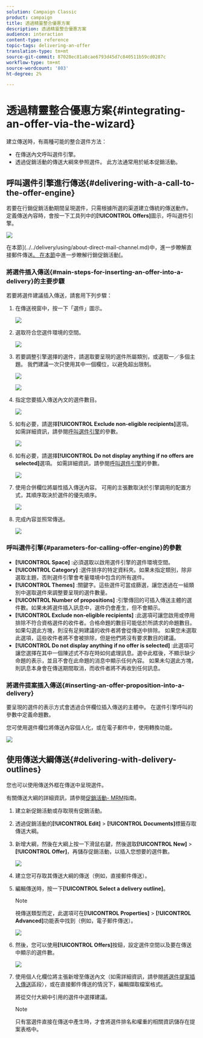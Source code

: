 ```yaml
---
solution: Campaign Classic
product: campaign
title: 透過精靈整合優惠方案
description: 透過精靈整合優惠方案
audience: interaction
content-type: reference
topic-tags: delivering-an-offer
translation-type: tm+mt
source-git-commit: 87028ec81a8cae6793d45d7c840511b59cd0287c
workflow-type: tm+mt
source-wordcount: '803'
ht-degree: 2%

---
```



# 透過精靈整合優惠方案{#integrating-an-offer-via-the-wizard}

建立傳送時，有兩種可能的整合選件方法：

* 在傳送內文呼叫選件引擎。
* 透過促銷活動的傳送大綱來參照選件。 此方法通常用於紙本促銷活動。

## 呼叫選件引擎進行傳送{#delivering-with-a-call-to-the-offer-engine}

若要在行銷促銷活動期間呈現選件，只需根據所選的渠道建立傳統的傳送動作。 定義傳送內容時，會按一下工具列中的&#x200B;**[!UICONTROL Offers]**&#x200B;圖示，呼叫選件引擎。

![](assets/offer_delivery_009.png)

在本節](../../delivery/using/about-direct-mail-channel.md)中，進一步瞭解直接郵件傳送[。 在本節](../../campaign/using/setting-up-marketing-campaigns.md)中進一步瞭解行銷促銷活動[。

### 將選件插入傳送{#main-steps-for-inserting-an-offer-into-a-delivery}的主要步驟

若要將選件建議插入傳送，請套用下列步驟：

1. 在傳送視窗中，按一下「選件」圖示。

   ![](assets/offer_delivery_001.png)

1. 選取符合您選件環境的空間。

   ![](assets/offer_delivery_002.png)

1. 若要調整引擎選擇的選件，請選取要呈現的選件所屬類別，或選取一／多個主題。 我們建議一次只使用其中一個欄位，以避免超出限制。

   ![](assets/offer_delivery_003.png)

   ![](assets/offer_delivery_004.png)

1. 指定您要插入傳送內文的選件數目。

   ![](assets/offer_delivery_005.png)

1. 如有必要，請選擇&#x200B;**[!UICONTROL Exclude non-eligible recipients]**&#x200B;選項。 如需詳細資訊，請參閱[呼叫選件引擎](#parameters-for-calling-offer-engine)的參數。

   ![](assets/offer_delivery_006.png)

1. 如有必要，請選擇&#x200B;**[!UICONTROL Do not display anything if no offers are selected]**&#x200B;選項。 如需詳細資訊，請參閱[呼叫選件引擎](#parameters-for-calling-offer-engine)的參數。

   ![](assets/offer_delivery_007.png)

1. 使用合併欄位將屬性插入傳送內容。 可用的主張數取決於引擎調用的配置方式，其順序取決於選件的優先順序。

   ![](assets/offer_delivery_008.png)

1. 完成內容並照常傳送。

   ![](assets/offer_delivery_010.png)

### 呼叫選件引擎{#parameters-for-calling-offer-engine}的參數

* **[!UICONTROL Space]** :必須選取以啟用選件引擎的選件環境空間。
* **[!UICONTROL Category]** :選件排序的特定資料夾。如果未指定類別，除非選取主題，否則選件引擎會考量環境中包含的所有選件。
* **[!UICONTROL Themes]** :關鍵字。這些選件可當成篩選，讓您透過在一組類別中選取選件來調整要呈現的選件數量。
* **[!UICONTROL Number of propositions]** :引擎傳回的可插入傳送主體的選件數。如果未將選件插入訊息中，選件仍會產生，但不會顯示。
* **[!UICONTROL Exclude non-eligible recipients]** :此選項可讓您啟用或停用排除不符合資格選件的收件者。合格命題的數目可能低於所請求的命題數目。 如果勾選此方塊，則沒有足夠建議的收件者將會從傳送中排除。 如果您未選取此選項，這些收件者將不會被排除，但是他們將沒有要求數目的建議。
* **[!UICONTROL Do not display anything if no offer is selected]** :此選項可讓您選擇在其中一個陳述式不存在時如何處理訊息。選中此框後，不顯示缺少命題的表示，並且不會在此命題的消息中顯示任何內容。 如果未勾選此方塊，則訊息本身會在傳送期間取消，而收件者將不再收到任何訊息。

### 將選件提案插入傳送{#inserting-an-offer-proposition-into-a-delivery}

要呈現的選件的表示方式會透過合併欄位插入傳送的主體中。 在選件引擎呼叫的參數中定義命題數。

您可使用選件欄位將傳送內容個人化，或在電子郵件中，使用轉換功能。

![](assets/offer_delivery_011.png)

## 使用傳送大綱傳送{#delivering-with-delivery-outlines}

您也可以使用傳送外框在傳送中呈現選件。

有關傳送大綱的詳細資訊，請參閱[促銷活動- MRM](../../campaign/using/marketing-campaign-deliveries.md#associating-and-structuring-resources-linked-via-a-delivery-outline)指南。

1. 建立新促銷活動或存取現有促銷活動。
1. 透過促銷活動的&#x200B;**[!UICONTROL Edit]** > **[!UICONTROL Documents]**&#x200B;標籤存取傳送大綱。
1. 新增大綱，然後在大綱上按一下滑鼠右鍵，然後選取&#x200B;**[!UICONTROL New]** > **[!UICONTROL Offer]**，再儲存促銷活動，以插入您想要的選件數。

   ![](assets/int_compo_offre1.png)

1. 建立您可存取其傳送大綱的傳送（例如，直接郵件傳送）。
1. 編輯傳送時，按一下&#x200B;**[!UICONTROL Select a delivery outline]**。

   >[!NOTE]
   >
   >視傳送類型而定，此選項可在&#x200B;**[!UICONTROL Properties]** > **[!UICONTROL Advanced]**&#x200B;功能表中找到（例如，電子郵件傳送）。

   ![](assets/int_compo_offre2.png)

1. 然後，您可以使用&#x200B;**[!UICONTROL Offers]**&#x200B;按鈕，設定選件空間以及要在傳送中顯示的選件數。

   ![](assets/int_compo_offre3.png)

1. 使用個人化欄位將主張新增至傳送內文（如需詳細資訊，請參閱[將選件提案插入傳送](#inserting-an-offer-proposition-into-a-delivery)區段），或在直接郵件傳送的情況下，編輯擷取檔案格式。

   將從交付大綱中引用的選件中選擇建議。

   >[!NOTE]
   >
   >只有當選件直接在傳送中產生時，才會將選件排名和權重的相關資訊儲存在提案表格中。

